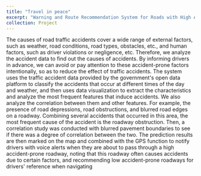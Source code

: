 ```yaml
---
title: "Travel in peace"
excerpt: "Warning and Route Recommendation System for Roads with High Accident Rates<br/><img src='/images/icon-1024.png'>"
collection: Project
---
```


The causes of road traffic accidents cover a wide range of external factors, such as weather, road conditions, road types, obstacles, etc., and human factors, such as driver violations or negligence, etc. Therefore, we analyze the accident data to find out the causes of accidents. By informing drivers in advance, we can avoid or pay attention to these accident-prone factors intentionally, so as to reduce the effect of traffic accidents. The system uses the traffic accident data provided by the government's open data platform to classify the accidents that occur at different times of the day and weather, and then uses data visualization to extract the characteristics and analyze the most frequent features that induce accidents. We also analyze the correlation between them and other features. For example, the presence of road depressions, road obstructions, and blurred road edges on a roadway. Combining several accidents that occurred in this area, the most frequent cause of the accident is the roadway obstruction. Then, a correlation study was conducted with blurred pavement boundaries to see if there was a degree of correlation between the two. The prediction results are then marked on the map and combined with the GPS function to notify drivers with voice alerts when they are about to pass through a high accident-prone roadway, noting that this roadway often causes accidents due to certain factors, and recommending low accident-prone roadways for drivers' reference when navigating

